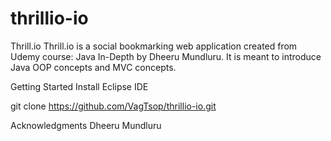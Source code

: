 # thrillio-io



Thrill.io
Thrill.io is a social bookmarking web application created from Udemy course: Java In-Depth by Dheeru Mundluru. It is meant to introduce Java OOP concepts and MVC concepts.






Getting Started
Install Eclipse IDE

git clone https://github.com/VagTsop/thrillio-io.git

Acknowledgments
Dheeru Mundluru
